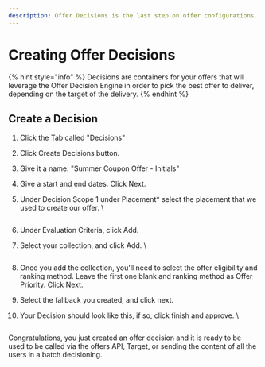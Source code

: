 ```yaml
---
description: Offer Decisions is the last step on offer configurations.
---
```


# Creating Offer Decisions

{% hint style="info" %}
Decisions are containers for your offers that will leverage the Offer Decision Engine in order to pick the best offer to deliver, depending on the target of the delivery.
{% endhint %}

## Create a Decision

1. Click the Tab called "Decisions"
2. Click Create Decisions button.&#x20;
3. Give it a name: "Summer Coupon Offer - Initials"
4. Give a start and end dates. Click Next.
5.  Under Decision Scope 1 under Placement\* select the placement that we used to create our offer. \


    <figure><img src="https://adbecdn.azureedge.net/labs/archbee/DGAdobeExperiencePlatformMulti/Screenshot2023-07-12at2.34.19PM.png" alt=""><figcaption></figcaption></figure>
6. Under Evaluation Criteria, click Add.
7.  Select your collection, and click Add. \


    <figure><img src="https://adbecdn.azureedge.net/labs/archbee/DGAdobeExperiencePlatformMulti/Screenshot2023-07-12at2.35.11PM.png" alt=""><figcaption></figcaption></figure>
8. Once you add the collection, you'll need to select the offer eligibility and ranking method. Leave the first one blank and ranking method as Offer Priority. Click Next.
9. Select the fallback you created, and click next.&#x20;
10. Your Decision should look like this, if so, click finish and approve. \


    <figure><img src="https://adbecdn.azureedge.net/labs/archbee/DGAdobeExperiencePlatformMulti/Screenshot2023-07-12at2.41.19PM.png" alt=""><figcaption></figcaption></figure>



Congratulations, you just created an offer decision and it is ready to be used to be called via the offers API, Target, or sending the content of all the users in a batch decisioning.&#x20;

